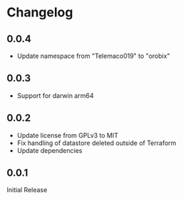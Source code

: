 # Changelog

## 0.0.4
* Update namespace from "Telemaco019" to "orobix"

## 0.0.3
* Support for darwin arm64

## 0.0.2
* Update license from GPLv3 to MIT
* Fix handling of datastore deleted outside of Terraform
* Update dependencies

## 0.0.1 
Initial Release

